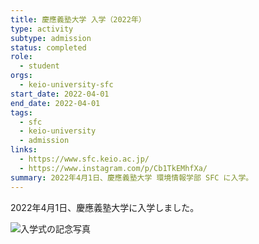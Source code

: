 ```yaml
---
title: 慶應義塾大学 入学（2022年）
type: activity
subtype: admission
status: completed
role:
  - student
orgs:
  - keio-university-sfc
start_date: 2022-04-01
end_date: 2022-04-01
tags:
  - sfc
  - keio-university
  - admission
links:
  - https://www.sfc.keio.ac.jp/
  - https://www.instagram.com/p/Cb1TkEMhfXa/
summary: 2022年4月1日、慶應義塾大学 環境情報学部 SFC に入学。
---
```


2022年4月1日、慶應義塾大学に入学しました。

![入学式の記念写真](linked_assets/20_Activities/learning_logs/keio_university_admission_2022/keio_admission_photo.jpg)
